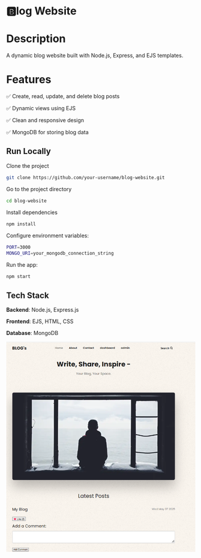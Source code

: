 
# 🅱log Website

# Description

A dynamic blog website built with Node.js, Express, and EJS templates.

# Features
✅ Create, read, update, and delete blog posts

✅ Dynamic views using EJS

✅ Clean and responsive design

✅ MongoDB for storing blog data



## Run Locally

Clone the project

```bash
git clone https://github.com/your-username/blog-website.git

```

Go to the project directory

```bash
cd blog-website

```

Install dependencies

```bash
npm install
```

Configure environment variables:

```bash
PORT=3000
MONGO_URI=your_mongodb_connection_string

```
Run the app:
```bash
npm start

```


## Tech Stack

**Backend**: Node.js, Express.js

**Frontend**: EJS, HTML, CSS

**Database**: MongoDB



![App Screenshot](SS.png.png)